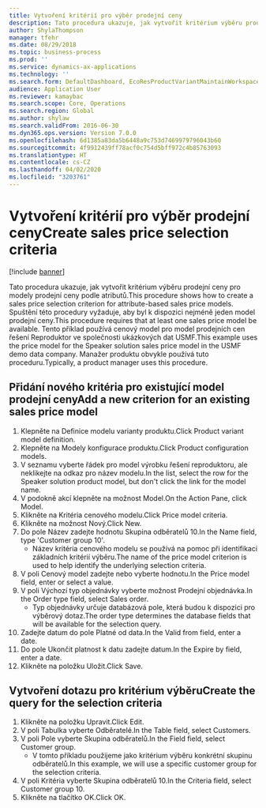 ```yaml
---
title: Vytvoření kritérií pro výběr prodejní ceny
description: Tato procedura ukazuje, jak vytvořit kritérium výběru prodejní ceny pro modely prodejní ceny podle atributů.
author: ShylaThompson
manager: tfehr
ms.date: 08/29/2018
ms.topic: business-process
ms.prod: ''
ms.service: dynamics-ax-applications
ms.technology: ''
ms.search.form: DefaultDashboard, EcoResProductVariantMaintainWorkspace, PCProductConfigurationModelListPage, PCPriceModelSelectionCriteria, SysQueryForm, SysQueryTableLookUp, SysQueryFieldLookUp
audience: Application User
ms.reviewer: kamaybac
ms.search.scope: Core, Operations
ms.search.region: Global
ms.author: shylaw
ms.search.validFrom: 2016-06-30
ms.dyn365.ops.version: Version 7.0.0
ms.openlocfilehash: 6d1385a83da5b6448a9c753d7469979796043b60
ms.sourcegitcommit: 4f9912439ff78acf0c754d5bff972c4b85763093
ms.translationtype: HT
ms.contentlocale: cs-CZ
ms.lasthandoff: 04/02/2020
ms.locfileid: "3203761"
---
```

# <a name="create-sales-price-selection-criteria"></a><span data-ttu-id="b3c04-103">Vytvoření kritérií pro výběr prodejní ceny</span><span class="sxs-lookup"><span data-stu-id="b3c04-103">Create sales price selection criteria</span></span>

[!include [banner](../../includes/banner.md)]

<span data-ttu-id="b3c04-104">Tato procedura ukazuje, jak vytvořit kritérium výběru prodejní ceny pro modely prodejní ceny podle atributů.</span><span class="sxs-lookup"><span data-stu-id="b3c04-104">This procedure shows how to create a sales price selection criterion for attribute-based sales price models.</span></span> <span data-ttu-id="b3c04-105">Spuštění této procedury vyžaduje, aby byl k dispozici nejméně jeden model prodejní ceny.</span><span class="sxs-lookup"><span data-stu-id="b3c04-105">This procedure requires that at least one sales price model be available.</span></span> <span data-ttu-id="b3c04-106">Tento příklad používá cenový model pro model prodejních cen řešení Reproduktor ve společnosti ukázkových dat USMF.</span><span class="sxs-lookup"><span data-stu-id="b3c04-106">This example uses the price model for the Speaker solution sales price model in the USMF demo data company.</span></span> <span data-ttu-id="b3c04-107">Manažer produktu obvykle používá tuto proceduru.</span><span class="sxs-lookup"><span data-stu-id="b3c04-107">Typically, a product manager uses this procedure.</span></span>


## <a name="add-a-new-criterion-for-an-existing-sales-price-model"></a><span data-ttu-id="b3c04-108">Přidání nového kritéria pro existující model prodejní ceny</span><span class="sxs-lookup"><span data-stu-id="b3c04-108">Add a new criterion for an existing sales price model</span></span>
1. <span data-ttu-id="b3c04-109">Klepněte na Definice modelu varianty produktu.</span><span class="sxs-lookup"><span data-stu-id="b3c04-109">Click Product variant model definition.</span></span>
2. <span data-ttu-id="b3c04-110">Klepněte na Modely konfigurace produktu.</span><span class="sxs-lookup"><span data-stu-id="b3c04-110">Click Product configuration models.</span></span>
3. <span data-ttu-id="b3c04-111">V seznamu vyberte řádek pro model výrobku řešení reproduktoru, ale neklikejte na odkaz pro název modelu.</span><span class="sxs-lookup"><span data-stu-id="b3c04-111">In the list, select the row for the Speaker solution product model, but don't click the link for the model name.</span></span>
4. <span data-ttu-id="b3c04-112">V podokně akcí klepněte na možnost Model.</span><span class="sxs-lookup"><span data-stu-id="b3c04-112">On the Action Pane, click Model.</span></span>
5. <span data-ttu-id="b3c04-113">Klikněte na Kritéria cenového modelu.</span><span class="sxs-lookup"><span data-stu-id="b3c04-113">Click Price model criteria.</span></span>
6. <span data-ttu-id="b3c04-114">Klikněte na možnost Nový.</span><span class="sxs-lookup"><span data-stu-id="b3c04-114">Click New.</span></span>
7. <span data-ttu-id="b3c04-115">Do pole Název zadejte hodnotu Skupina odběratelů 10.</span><span class="sxs-lookup"><span data-stu-id="b3c04-115">In the Name field, type 'Customer group 10'.</span></span>
    * <span data-ttu-id="b3c04-116">Název kritéria cenového modelu se používá na pomoc při identifikaci základních kritérií výběru.</span><span class="sxs-lookup"><span data-stu-id="b3c04-116">The name of the price model criterion is used to help identify the underlying selection criteria.</span></span>  
8. <span data-ttu-id="b3c04-117">V poli Cenový model zadejte nebo vyberte hodnotu.</span><span class="sxs-lookup"><span data-stu-id="b3c04-117">In the Price model field, enter or select a value.</span></span>
9. <span data-ttu-id="b3c04-118">V poli Výchozí typ objednávky vyberte možnost Prodejní objednávka.</span><span class="sxs-lookup"><span data-stu-id="b3c04-118">In the Order type field, select Sales order.</span></span>
    * <span data-ttu-id="b3c04-119">Typ objednávky určuje databázová pole, která budou k dispozici pro výběrový dotaz.</span><span class="sxs-lookup"><span data-stu-id="b3c04-119">The order type determines the database fields that will be available for the selection query.</span></span>  
10. <span data-ttu-id="b3c04-120">Zadejte datum do pole Platné od data.</span><span class="sxs-lookup"><span data-stu-id="b3c04-120">In the Valid from field, enter a date.</span></span>
11. <span data-ttu-id="b3c04-121">Do pole Ukončit platnost k datu zadejte datum.</span><span class="sxs-lookup"><span data-stu-id="b3c04-121">In the Expire by field, enter a date.</span></span>
12. <span data-ttu-id="b3c04-122">Klikněte na položku Uložit.</span><span class="sxs-lookup"><span data-stu-id="b3c04-122">Click Save.</span></span>

## <a name="create-the-query-for-the-selection-criteria"></a><span data-ttu-id="b3c04-123">Vytvoření dotazu pro kritérium výběru</span><span class="sxs-lookup"><span data-stu-id="b3c04-123">Create the query for the selection criteria</span></span>
1. <span data-ttu-id="b3c04-124">Klikněte na položku Upravit.</span><span class="sxs-lookup"><span data-stu-id="b3c04-124">Click Edit.</span></span>
2. <span data-ttu-id="b3c04-125">V poli Tabulka vyberte Odběratelé.</span><span class="sxs-lookup"><span data-stu-id="b3c04-125">In the Table field, select Customers.</span></span> 
3. <span data-ttu-id="b3c04-126">V poli Pole vyberte Skupina odběratelů.</span><span class="sxs-lookup"><span data-stu-id="b3c04-126">In the Field field, select Customer group.</span></span>
    * <span data-ttu-id="b3c04-127">V tomto příkladu použijeme jako kritérium výběru konkrétní skupinu odběratelů.</span><span class="sxs-lookup"><span data-stu-id="b3c04-127">In this example, we will use a specific customer group for the selection criteria.</span></span>  
4. <span data-ttu-id="b3c04-128">V poli Kritéria vyberte Skupina odběratelů 10.</span><span class="sxs-lookup"><span data-stu-id="b3c04-128">In the Criteria field, select Customer group 10.</span></span> 
5. <span data-ttu-id="b3c04-129">Klikněte na tlačítko OK.</span><span class="sxs-lookup"><span data-stu-id="b3c04-129">Click OK.</span></span>

